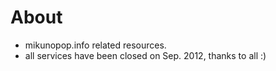 About
=====

* mikunopop.info related resources.
* all services have been closed on Sep. 2012, thanks to all :)
